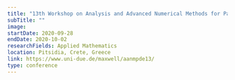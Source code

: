 ```yaml
---
title: "13th Workshop on Analysis and Advanced Numerical Methods for Partial Differential Equations (not only) for Junior Scientists"
subTitle: ""
image:
startDate: 2020-09-28
endDate: 2020-10-02
researchFields: Applied Mathematics
location: Pitsidia, Crete, Greece
link: https://www.uni-due.de/maxwell/aanmpde13/
type: conference
---
```

